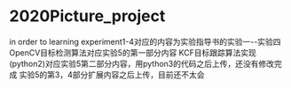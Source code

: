 # 2020Picture_project
in order to learning
experiment1-4对应的内容为实验指导书的实验一--实验四
OpenCV目标检测算法对应实验5的第一部分内容
KCF目标跟踪算法实现(python2)对应实验5第二部分内容，用python3的代码之后上传，还没有修改完成
实验5的第3，4部分扩展内容之后上传，目前还不太会
